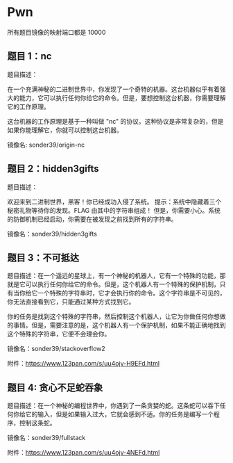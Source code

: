 # Pwn

所有题目镜像的映射端口都是 10000

## 题目 1：nc

题目描述：

在一个充满神秘的二进制世界中，你发现了一个奇特的机器。这台机器似乎有着强大的能力，它可以执行任何你给它的命令。但是，要想控制这台机器，你需要理解它的工作原理。

这台机器的工作原理是基于一种叫做 "nc" 的协议。这种协议是非常复杂的，但是如果你能理解它，你就可以控制这台机器。

镜像名: sonder39/origin-nc

## 题目 2：hidden3gifts

题目描述：

欢迎来到二进制世界，黑客！你已经成功入侵了系统。
提示：系统中隐藏着三个秘密礼物等待你的发现。FLAG 由其中的字符串组成！
但是，你需要小心。系统的防御机制已经启动，你需要在被发现之前找到所有的字符串。

镜像名：sonder39/hidden3gifts

## 题目 3：不可抵达

题目描述：在一个遥远的星球上，有一个神秘的机器人，它有一个特殊的功能，那就是它可以执行任何你给它的命令。但是，这个机器人有一个特殊的保护机制，只有当你给它一个特殊的字符串时，它才会执行你的命令。这个字符串是不可见的，你无法直接看到它，只能通过某种方式找到它。

你的任务是找到这个特殊的字符串，然后控制这个机器人，让它为你做任何你想做的事情。但是，需要注意的是，这个机器人有一个保护机制，如果不能正确地找到这个特殊的字符串，它便不会理会你。

镜像名：sonder39/stackoverflow2

附件：https://www.123pan.com/s/uu4ojv-H9EFd.html

## 题目 4: 贪心不足蛇吞象

题目描述：在一个神秘的编程世界中，你遇到了一条贪婪的蛇。这条蛇可以吞下任何你给它的输入，但是如果输入过大，它就会感到不适。你的任务是编写一个程序，控制这条蛇。

镜像名：sonder39/fullstack

附件：https://www.123pan.com/s/uu4ojv-4NEFd.html
